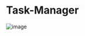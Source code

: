 # Task-Manager
![image](https://user-images.githubusercontent.com/107072477/230581279-7d7afc7d-db91-42f6-a407-8dae364263e6.png)
